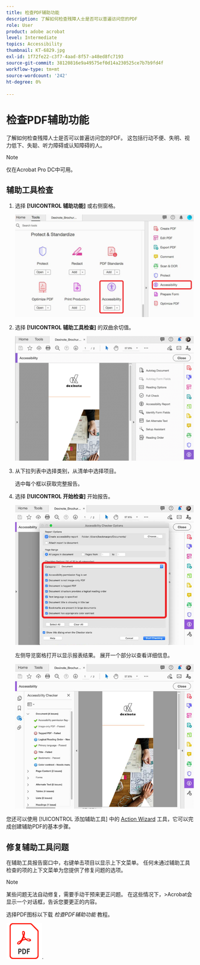```yaml
---
title: 检查PDF辅助功能
description: 了解如何检查残障人士是否可以普遍访问您的PDF
role: User
product: adobe acrobat
level: Intermediate
topics: Accessibility
thumbnail: KT-6829.jpg
exl-id: 1f72fe22-c3f7-4aad-8f57-a48ed8fc7193
source-git-commit: 38120816e9a49575ef0d14a230525ce7b7b9fd4f
workflow-type: tm+mt
source-wordcount: '242'
ht-degree: 0%

---
```


# 检查PDF辅助功能

了解如何检查残障人士是否可以普遍访问您的PDF。 这包括行动不便、失明、视力低下、失聪、听力障碍或认知障碍的人。

>[!NOTE]
>
>仅在Acrobat Pro DC中可用。

## 辅助工具检查

1. 选择 **[!UICONTROL 辅助功能]** 或右侧窗格。

   ![辅助工具步骤1](../assets/Accessibility_1.png)

1. 选择 **[!UICONTROL 辅助工具检查]** 的双曲余切值。

   ![辅助功能步骤2](../assets/Accessibility_2.png)

1. 从下拉列表中选择类别，从清单中选择项目。

   选中每个框以获取完整报告。

1. 选择 **[!UICONTROL 开始检查]** 开始报告。

   ![辅助工具步骤3](../assets/Accessibility_3.png)

   左侧导览窗格打开以显示报表结果。 展开一个部分以查看详细信息。

   ![辅助功能步骤4](../assets/Accessibility_4.png)

您还可以使用 [!UICONTROL 添加辅助工具] 中的 [Action Wizard](https://experienceleague.adobe.com/docs/document-cloud-learn/acrobat-learning/advanced-tasks/action.html) 工具，它可以完成创建辅助PDF的基本步骤。

## 修复辅助工具问题

在辅助工具报告窗口中，右键单击项目以显示上下文菜单。 任何未通过辅助工具检查的项的上下文菜单为您提供了修复问题的选项。

>[!NOTE]
>
>某些问题无法自动修复，需要手动干预来更正问题。 在这些情况下，>Acrobat会显示一个对话框，告诉您要更正的内容。

选择PDF图标以下载 *检查PDF辅助功能* 教程。

[![下载辅助功能教程](../assets/acrobat_PDF_96.png)](../assets/AcrobatDCAccessible.pdf).
